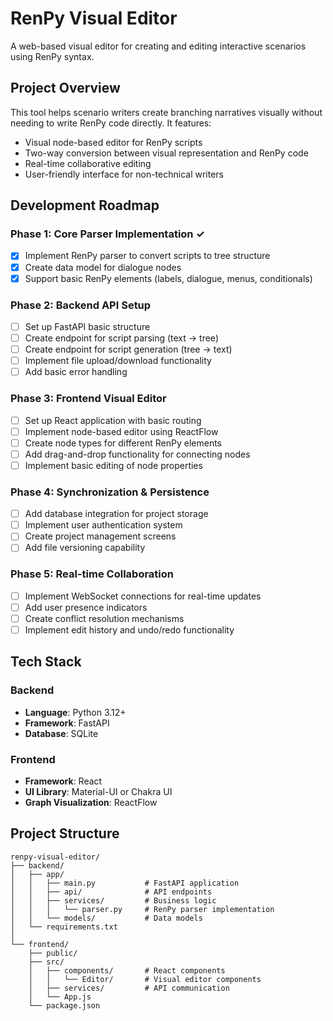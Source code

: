 # RenPy Visual Editor

A web-based visual editor for creating and editing interactive scenarios using RenPy syntax.

## Project Overview

This tool helps scenario writers create branching narratives visually without needing to write RenPy code directly. It features:

- Visual node-based editor for RenPy scripts
- Two-way conversion between visual representation and RenPy code
- Real-time collaborative editing
- User-friendly interface for non-technical writers

## Development Roadmap

### Phase 1: Core Parser Implementation ✓
- [x] Implement RenPy parser to convert scripts to tree structure
- [x] Create data model for dialogue nodes
- [x] Support basic RenPy elements (labels, dialogue, menus, conditionals)

### Phase 2: Backend API Setup
- [ ] Set up FastAPI basic structure
- [ ] Create endpoint for script parsing (text → tree)
- [ ] Create endpoint for script generation (tree → text)
- [ ] Implement file upload/download functionality
- [ ] Add basic error handling

### Phase 3: Frontend Visual Editor
- [ ] Set up React application with basic routing
- [ ] Implement node-based editor using ReactFlow
- [ ] Create node types for different RenPy elements
- [ ] Add drag-and-drop functionality for connecting nodes
- [ ] Implement basic editing of node properties

### Phase 4: Synchronization & Persistence
- [ ] Add database integration for project storage
- [ ] Implement user authentication system
- [ ] Create project management screens
- [ ] Add file versioning capability

### Phase 5: Real-time Collaboration
- [ ] Implement WebSocket connections for real-time updates
- [ ] Add user presence indicators
- [ ] Create conflict resolution mechanisms
- [ ] Implement edit history and undo/redo functionality

## Tech Stack

### Backend
- **Language**: Python 3.12+
- **Framework**: FastAPI
- **Database**: SQLite

### Frontend
- **Framework**: React
- **UI Library**: Material-UI or Chakra UI
- **Graph Visualization**: ReactFlow

## Project Structure

```
renpy-visual-editor/
├── backend/
│   ├── app/
│   │   ├── main.py           # FastAPI application
│   │   ├── api/              # API endpoints
│   │   ├── services/         # Business logic
│   │   │   └── parser.py     # RenPy parser implementation
│   │   └── models/           # Data models
│   └── requirements.txt
│
└── frontend/
    ├── public/
    ├── src/
    │   ├── components/       # React components
    │   │   └── Editor/       # Visual editor components
    │   ├── services/         # API communication
    │   └── App.js
    └── package.json
```
